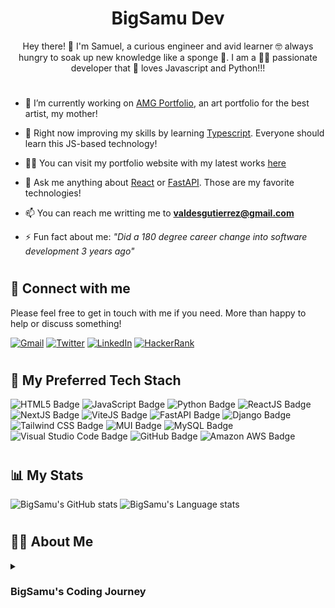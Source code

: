 <h1 align="center">BigSamu Dev</h1>
<p align="center"> Hey there! 👋 I'm Samuel, a curious engineer and avid learner 🤓 always hungry to soak up new knowledge like a sponge 🧽. I am a 🧑‍💻 passionate developer that 🤩 loves Javascript and Python!!! </p>

#
- 💪 I’m currently working on [AMG Portfolio](https://github.com/BigSamu/AMG_Portfolio), an art portfolio for the best artist, my mother!

- 🌱 Right now improving my skills by learning [Typescript](https://www.typescriptlang.org/). Everyone should learn this JS-based technology!

<!-- - 👨‍💻 All of my projects are available at [www.bigsamu.com/projects](www.samuelvaldesgutierrez.com/projects) -->

- 👨‍💻 You can visit my portfolio website with my latest works [here](www.bigsamu.com)
  
- 💬 Ask me anything about [React](https://react.dev/) or [FastAPI](https://fastapi.tiangolo.com/). Those are my favorite technologies!

- 📫 You can reach me writting me to **valdesgutierrez@gmail.com**

<!-- - 📄 Know about my experiences [www.samuelvaldesgutierrez.com/about](www.samuelvaldesgutierrez.com/about) -->

- ⚡ Fun fact about me: _"Did a 180 degree career change into software development 3 years ago"_

#

## 🤝 Connect with me

Please feel free to get in touch with me if you need. More than happy to help or discuss something!

[![Gmail](https://img.shields.io/badge/--linkedin?label=Gmail&logo=gmail&style=social)](mailto:valdesgutierrez@gmail.com)
[![Twitter](https://img.shields.io/badge/--twitter?label=Twitter&logo=twitter&style=social)](https://twitter.com/BigSamu5)
[![LinkedIn](https://img.shields.io/badge/--linkedin?label=LinkedIn&logo=LinkedIn&style=social)](https://www.linkedin.com/in/samuel-valdes-gutierrez)
[![HackerRank](https://img.shields.io/badge/--hackerrank?label=HackerRank&logo=hackerrank&style=social)](https://www.hackerrank.com/BigSamu)

#

## 🧰 My Preferred Tech Stach

![HTML5 Badge](https://img.shields.io/badge/HTML5-E34F26?logo=html5&logoColor=fff&style=for-the-badge)
![JavaScript Badge](https://img.shields.io/badge/JavaScript-F7DF1E?logo=javascript&logoColor=000&style=for-the-badge)
![Python Badge](https://img.shields.io/badge/Python-3776AB?logo=python&logoColor=fff&style=for-the-badge)
![ReactJS Badge](https://img.shields.io/badge/React-61DAFB?logo=react&logoColor=000&style=for-the-badge)
![NextJS Badge](https://img.shields.io/badge/Next.js-000?logo=nextdotjs&logoColor=fff&style=for-the-badge)
![ViteJS Badge](https://img.shields.io/badge/Vite-646CFF?logo=vite&logoColor=fff&style=for-the-badge)
![FastAPI Badge](https://img.shields.io/badge/FastAPI-009688?logo=fastapi&logoColor=fff&style=for-the-badge)
![Django Badge](https://img.shields.io/badge/Django-092E20?logo=django&logoColor=fff&style=for-the-badge)
![Tailwind CSS Badge](https://img.shields.io/badge/Tailwind%20CSS-06B6D4?logo=tailwindcss&logoColor=fff&style=for-the-badge)
![MUI Badge](https://img.shields.io/badge/MUI-007FFF?logo=mui&logoColor=fff&style=for-the-badge)
![MySQL Badge](https://img.shields.io/badge/MySQL-4479A1?logo=mysql&logoColor=fff&style=for-the-badge)
![Visual Studio Code Badge](https://img.shields.io/badge/Visual%20Studio%20Code-007ACC?logo=visualstudiocode&logoColor=fff&style=for-the-badge)
![GitHub Badge](https://img.shields.io/badge/GitHub-181717?logo=github&logoColor=fff&style=for-the-badge)
![Amazon AWS Badge](https://img.shields.io/badge/Amazon%20AWS-232F3E?logo=amazonaws&logoColor=fff&style=for-the-badge)

#

## 📊 My Stats

![BigSamu's GitHub stats](https://github-readme-stats.vercel.app/api?username=bigsamu&show_icons=true&theme=gruvbox&layout=compact)
![BigSamu's Language stats](https://github-readme-stats.vercel.app/api/top-langs?username=bigsamu&show_icons=true&theme=gruvbox&layout=compact)

#

## 👨‍💻 About Me

<details> 
<summary><h3> BigSamu's Coding Journey</h3></summary>

My engineering journey began when I pursued a Bachelor's Degree in Engineering 🎓, where I delved into a variety of topics like math ➕, physics 🌎, energy 🔥, mechanics 🛠️, electricity ⚡, finance 💰, and programming 👨‍💻. Yep, you read that right! So many topics! In Chile 🇨🇱, engineering degrees take six years 🤯. However, in my case, I took seven 😱 because I was fascinated about programming and computing 💻. I realized that my passion lay in these areas, and that was where I wanted to take my career.

After finishing my degree 👨‍🎓, I set my sights on building a career in Fintech. I was fortunate enough to work in big tech incumbents 🏢 and investment banks 🏦, where I developed specialized skills. But after six years, I realized that I was drifting away from my passion for coding 👨‍💻, and my skills were just sitting in a drawer 🗄️. That was when I decided to take action and enroll myself in a Full-Stack Development Bootcamp to refresh my skills and pursue an MSc Computing Degree in the UK 🇬🇧 to further my education and pave the way for a software engineering career 🖥.

Nowadays, I keep busy by working as a TA in a coding academy, where I'm constantly helping students to achieve their dreams for a career in tech. In my free time ⏱, I'm always learning new trends and technologies 📖 and working on personal projects or jobs as a freelance developer 😎. I'm familiar with a range of Full-Stack technologies, but my favorite languages are Javascript and Python, especially when used with ReactJS and FastAPI frameworks 🙌.

</details>